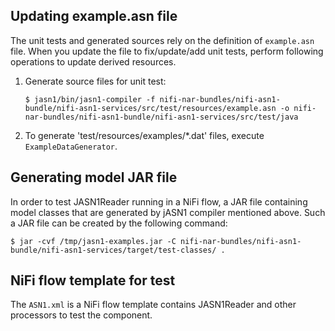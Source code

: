 <!--
  Licensed to the Apache Software Foundation (ASF) under one or more
  contributor license agreements.  See the NOTICE file distributed with
  this work for additional information regarding copyright ownership.
  The ASF licenses this file to You under the Apache License, Version 2.0
  (the "License"); you may not use this file except in compliance with
  the License.  You may obtain a copy of the License at
      http://www.apache.org/licenses/LICENSE-2.0
  Unless required by applicable law or agreed to in writing, software
  distributed under the License is distributed on an "AS IS" BASIS,
  WITHOUT WARRANTIES OR CONDITIONS OF ANY KIND, either express or implied.
  See the License for the specific language governing permissions and
  limitations under the License.
-->
## Updating example.asn file

The unit tests and generated sources rely on the definition of `example.asn` file. When you update the file to fix/update/add unit tests, perform following operations to update derived resources.

1. Generate source files for unit test:

    ```
    $ jasn1/bin/jasn1-compiler -f nifi-nar-bundles/nifi-asn1-bundle/nifi-asn1-services/src/test/resources/example.asn -o nifi-nar-bundles/nifi-asn1-bundle/nifi-asn1-services/src/test/java
    ```

2. To generate 'test/resources/examples/*.dat' files, execute `ExampleDataGenerator`.

## Generating model JAR file

In order to test JASN1Reader running in a NiFi flow, a JAR file containing model classes that are generated by jASN1 compiler mentioned above. Such a JAR file can be created by the following command:

```
$ jar -cvf /tmp/jasn1-examples.jar -C nifi-nar-bundles/nifi-asn1-bundle/nifi-asn1-services/target/test-classes/ .
``` 

## NiFi flow template for test

The `ASN1.xml` is a NiFi flow template contains JASN1Reader and other processors to test the component.
